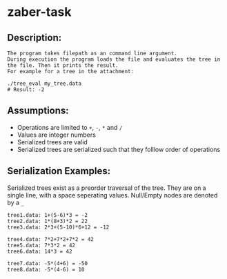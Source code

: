 # zaber-task

## Description:
```
The program takes filepath as an command line argument.
During execution the program loads the file and evaluates the tree in the file. Then it prints the result.
For example for a tree in the attachment:

./tree_eval my_tree.data
# Result: -2
```

## Assumptions:
- Operations are limited to `+`, `-`, `*` and `/`
- Values are integer numbers
- Serialized trees are valid
- Serialized trees are serialized such that they folllow order of operations


## Serialization Examples:
Serialized trees exist as a preorder traversal of the tree.
They are on a single line, with a space seperating values.
Null/Empty nodes are denoted by a `_`
```
tree1.data: 1+(5-6)*3 = -2
tree2.data: 1*(8+3)*2 = 22
tree3.data: 2*3+(5-10)*6+12 = -12

tree4.data: 7*2+7*2+7*2 = 42
tree5.data: 7*3*2 = 42
tree6.data: 14*3 = 42

tree7.data: -5*(4+6) = -50
tree8.data: -5*(4-6) = 10
```
